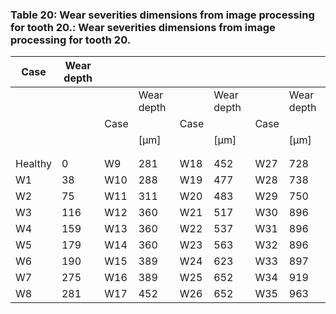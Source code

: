<a name="table-20"></a>
### Table 20: Wear severities dimensions from image processing for tooth 20.: Wear severities dimensions from image processing for tooth 20.

| Case | Wear depth |  |  |  |  |  |  |
| --- | --- | --- | --- | --- | --- | --- | --- |
|  |  |  | Wear depth |  | Wear depth |  | Wear depth |
|  |  | Case |  | Case |  | Case |  |
|  |  |  | [μm] |  | [μm] |  | [μm] |
|  |  |  |  |  |  |  |  |
|  |  |  |  |  |  |  |  |
| Healthy | 0 | W9 | 281 | W18 | 452 | W27 | 728 |
| W1 | 38 | W10 | 288 | W19 | 477 | W28 | 738 |
| W2 | 75 | W11 | 311 | W20 | 483 | W29 | 750 |
| W3 | 116 | W12 | 360 | W21 | 517 | W30 | 896 |
| W4 | 159 | W13 | 360 | W22 | 537 | W31 | 896 |
| W5 | 179 | W14 | 360 | W23 | 563 | W32 | 896 |
| W6 | 190 | W15 | 389 | W24 | 623 | W33 | 897 |
| W7 | 275 | W16 | 389 | W25 | 652 | W34 | 919 |
| W8 | 281 | W17 | 452 | W26 | 652 | W35 | 963 |